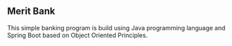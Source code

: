 ## Merit Bank

This simple banking program is build using Java programming language and Spring Boot based on Object Oriented Principles.
